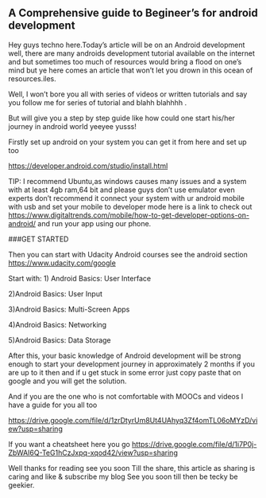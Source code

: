 ## A Comprehensive guide to Begineer’s for android development

Hey guys techno here.Today’s article will be on an Android development well, there are many androids development tutorial available on the internet and but sometimes too much of resources would bring a flood on one’s mind but ye here comes an article that won’t let you drown in this ocean of resources.iles.

Well, I won’t bore you all with series of videos or written tutorials and say you follow me for series of tutorial and blahh blahhhh  .

But will give you a step by step guide like how could one start his/her journey in android world yeeyee yusss!

Firstly set up android on your system you can get it from here and set up too

https://developer.android.com/studio/install.html

TIP: I recommend Ubuntu,as windows causes many issues and a system with at least 4gb ram,64 bit and please guys don’t use emulator even experts don’t recommend it connect your system with ur android mobile with usb and set your mobile to developer mode here is a link to check out https://www.digitaltrends.com/mobile/how-to-get-developer-options-on-android/      and run your app using our phone.

###GET STARTED

Then you can start with Udacity Android courses see the android section https://www.udacity.com/google

Start with: 1) Android Basics: User Interface

2)Android Basics: User Input

3)Android Basics: Multi-Screen Apps

4)Android Basics: Networking

5)Android Basics: Data Storage

After this, your basic knowledge of Android development will be strong enough to start your development journey in approximately 2 months if you are up to it then and if u get stuck in some error just copy paste that on google and you will get the solution.

And if you are the one who is not comfortable with MOOCs and videos I have a guide for you all too

https://drive.google.com/file/d/1zrDtyrUm8Ut4UAhyq3Zf4omTL06oMYzD/view?usp=sharing

If you want a cheatsheet here you go https://drive.google.com/file/d/1i7P0j-ZbWAI6Q-TeG1hCzJxpq-xqod42/view?usp=sharing



Well thanks for reading see you soon
Till the share, this article as sharing is caring and like & subscribe   my blog
See you soon till then be tecky be geekier.
